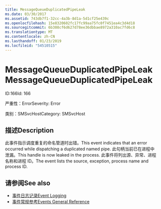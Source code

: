 ```yaml
---
title: MessageQueueDuplicatedPipeLeak
ms.date: 03/30/2017
ms.assetid: 743db7f1-32cc-4a3b-8d1a-5d1cf25e439c
ms.openlocfilehash: 15e8320602fc17fc99aa75fc0f7451ea4c3d4d18
ms.sourcegitcommit: 6b308cf6d627d78ee36dbbae8972a310ac7fd6c8
ms.translationtype: MT
ms.contentlocale: zh-CN
ms.lasthandoff: 01/23/2019
ms.locfileid: "54510515"
---
```

# <a name="messagequeueduplicatedpipeleak"></a><span data-ttu-id="77f8d-102">MessageQueueDuplicatedPipeLeak</span><span class="sxs-lookup"><span data-stu-id="77f8d-102">MessageQueueDuplicatedPipeLeak</span></span>
<span data-ttu-id="77f8d-103">ID:166</span><span class="sxs-lookup"><span data-stu-id="77f8d-103">Id: 166</span></span>  
  
 <span data-ttu-id="77f8d-104">严重性：Error</span><span class="sxs-lookup"><span data-stu-id="77f8d-104">Severity: Error</span></span>  
  
 <span data-ttu-id="77f8d-105">类别：SMSvcHost</span><span class="sxs-lookup"><span data-stu-id="77f8d-105">Category: SMSvcHost</span></span>  
  
## <a name="description"></a><span data-ttu-id="77f8d-106">描述</span><span class="sxs-lookup"><span data-stu-id="77f8d-106">Description</span></span>  
 <span data-ttu-id="77f8d-107">此事件指示调度重复的命名管道时出错。</span><span class="sxs-lookup"><span data-stu-id="77f8d-107">This event indicates that an error occurred while dispatching a duplicated named pipe.</span></span> <span data-ttu-id="77f8d-108">此句柄当前已在进程中泄漏。</span><span class="sxs-lookup"><span data-stu-id="77f8d-108">This handle is now leaked in the process.</span></span> <span data-ttu-id="77f8d-109">此事件将列出源、异常、进程名称和进程 ID。</span><span class="sxs-lookup"><span data-stu-id="77f8d-109">The event lists the source, exception, process name and process ID.</span></span>  
  
## <a name="see-also"></a><span data-ttu-id="77f8d-110">请参阅</span><span class="sxs-lookup"><span data-stu-id="77f8d-110">See also</span></span>
- [<span data-ttu-id="77f8d-111">事件日志记录</span><span class="sxs-lookup"><span data-stu-id="77f8d-111">Event Logging</span></span>](../../../../../docs/framework/wcf/diagnostics/event-logging/index.md)
- [<span data-ttu-id="77f8d-112">事件常规参考</span><span class="sxs-lookup"><span data-stu-id="77f8d-112">Events General Reference</span></span>](../../../../../docs/framework/wcf/diagnostics/event-logging/events-general-reference.md)
